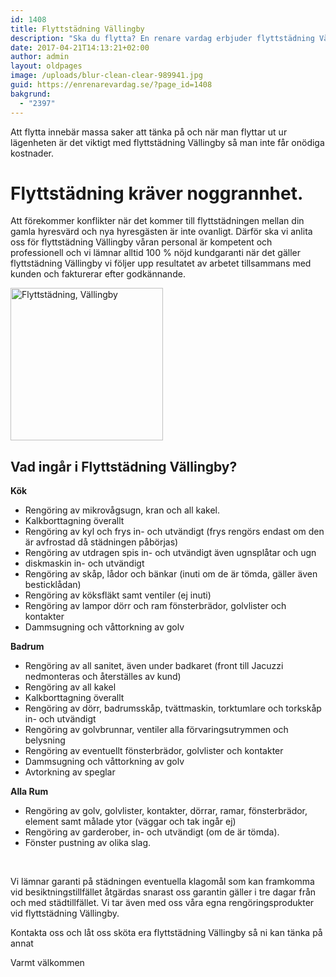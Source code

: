 ```yaml
---
id: 1408
title: Flyttstädning Vällingby
description: "Ska du flytta? En renare vardag erbjuder flyttstädning Vällingby."
date: 2017-04-21T14:13:21+02:00
author: admin
layout: oldpages
image: /uploads/blur-clean-clear-989941.jpg
guid: https://enrenarevardag.se/?page_id=1408
bakgrund:
  - "2397"
---
```

Att flytta innebär massa saker att tänka på och när man flyttar ut ur lägenheten är det viktigt med flyttstädning Vällingby så man inte får onödiga kostnader.

# Flyttstädning kräver noggrannhet.

Att förekommer konflikter när det kommer till flyttstädningen mellan din gamla hyresvärd och nya hyresgästen är inte ovanligt. Därför ska vi anlita oss för flyttstädning Vällingby våran personal är kompetent och professionell och vi lämnar alltid 100 % nöjd kundgaranti när det gäller flyttstädning Vällingby vi följer upp resultatet av arbetet tillsammans med kunden och fakturerar efter godkännande.

[<img class="wp-image-1409 aligncenter" src="https://enrenarevardag.se/wp-content/uploads/2017/04/Flyttstädning-8-300x300.jpg" alt="Flyttstädning, Vällingby" width="244" height="244" srcset="https://enrenarevardag.se/wp-content/uploads/2017/04/Flyttstädning-8-300x300.jpg 300w, https://enrenarevardag.se/wp-content/uploads/2017/04/Flyttstädning-8-150x150.jpg 150w, https://enrenarevardag.se/wp-content/uploads/2017/04/Flyttstädning-8-125x125.jpg 125w, https://enrenarevardag.se/wp-content/uploads/2017/04/Flyttstädning-8.jpg 450w" sizes="(max-width: 244px) 100vw, 244px" />](https://enrenarevardag.se/pris/) 

## Vad ingår i Flyttstädning Vällingby?

**Kök**

  * Rengöring av mikrovågsugn, kran och all kakel.
  * Kalkborttagning överallt
  * Rengöring av kyl och frys in- och utvändigt (frys rengörs endast om den är avfrostad då städningen påbörjas)
  * Rengöring av utdragen spis in- och utvändigt även ugnsplåtar och ugn
  * diskmaskin in- och utvändigt
  * Rengöring av skåp, lådor och bänkar (inuti om de är tömda, gäller även besticklådan)
  * Rengöring av köksfläkt samt ventiler (ej inuti)
  * Rengöring av lampor dörr och ram fönsterbrädor, golvlister och kontakter
  * Dammsugning och våttorkning av golv

**Badrum**

  * Rengöring av all sanitet, även under badkaret (front till Jacuzzi nedmonteras och återställes av kund)
  * Rengöring av all kakel
  * Kalkborttagning överallt
  * Rengöring av dörr, badrumsskåp, tvättmaskin, torktumlare och torkskåp in- och utvändigt
  * Rengöring av golvbrunnar, ventiler alla förvaringsutrymmen och belysning
  * Rengöring av eventuellt fönsterbrädor, golvlister och kontakter
  * Dammsugning och våttorkning av golv
  * Avtorkning av speglar

**Alla Rum**

  * Rengöring av golv, golvlister, kontakter, dörrar, ramar, fönsterbrädor, element samt målade ytor (väggar och tak ingår ej)
  * Rengöring av garderober, in- och utvändigt (om de är tömda).
  * Fönster pustning av olika slag.

&nbsp;

Vi lämnar garanti på städningen eventuella klagomål som kan framkomma vid besiktningstillfället åtgärdas snarast oss garantin gäller i tre dagar från och med städtillfället. Vi tar även med oss våra egna rengöringsprodukter vid flyttstädning Vällingby.

Kontakta oss och låt oss sköta era flyttstädning Vällingby så ni kan tänka på annat

Varmt välkommen

&nbsp;